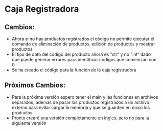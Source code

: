# Caja Registradora

## Cambios:
- Ahora sí no hay productos registrados el código no permite ejecutar el comando de eliminación de productos, edición de productos y mostrar productos
- El tipo de dato del código del producto ahora es "str" y no "int" dado que puede generar errores para identificar códigos que comienzan con 0
- Se ha creado el código para la función de la caja registradora

## Próximos Cambios:
- Para la próxima versión espero tener el main y las funciones en archivos separados, además de pasar los productos registrados a un archivo externo para evitar cargar la memoria y que se guarden en disco los productos
- Pronto crearé una versión completamente en ingles, pero no para la siguiente versión
